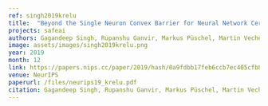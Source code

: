 ```yaml
---
ref: singh2019krelu
title:  "Beyond the Single Neuron Convex Barrier for Neural Network Certification"
projects: safeai
authors: Gagandeep Singh, Rupanshu Ganvir, Markus Püschel, Martin Vechev
image: assets/images/singh2019krelu.png
year: 2019
month: 12
link: https://papers.nips.cc/paper/2019/hash/0a9fdbb17feb6ccb7ec405cfb85222c4-Abstract.html
venue: NeurIPS
paperurl: /files/neurips19_krelu.pdf
citation: Gagandeep Singh, Rupanshu Ganvir, Markus Püschel, Martin Vechev, NeurIPS 2019.
---
```


